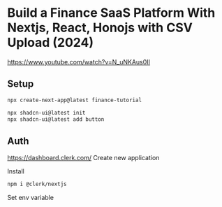 # Build a Finance SaaS Platform With Nextjs, React, Honojs with CSV Upload (2024)
https://www.youtube.com/watch?v=N_uNKAus0II


## Setup
```bash
npx create-next-app@latest finance-tutorial

npx shadcn-ui@latest init
npx shadcn-ui@latest add button
```

## Auth
https://dashboard.clerk.com/
Create new application

Install
```bash
npm i @clerk/nextjs
```

Set env variable